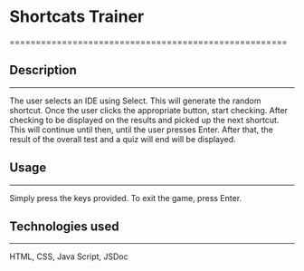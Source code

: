 # Shortcats Trainer
=====================================================

## Description
--------------
The user selects an IDE using Select. This will generate the random shortcut. Once the user clicks the appropriate button, start checking. After checking to be displayed on the results and picked up the next shortcut. This will continue until then, until the user presses Enter. After that, the result of the overall test and a quiz will end will be displayed.

## Usage
--------------
Simply press the keys provided. To exit the game, press Enter.

## Technologies used
--------------
HTML, CSS, Java Script, JSDoc
